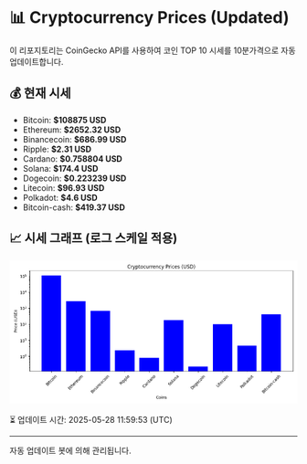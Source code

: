 
# 📊 Cryptocurrency Prices (Updated)

이 리포지토리는 CoinGecko API를 사용하여 코인 TOP 10 시세를 10분가격으로 자동 업데이트합니다.

## 💰 현재 시세
- Bitcoin: **$108875 USD**
- Ethereum: **$2652.32 USD**
- Binancecoin: **$686.99 USD**
- Ripple: **$2.31 USD**
- Cardano: **$0.758804 USD**
- Solana: **$174.4 USD**
- Dogecoin: **$0.223239 USD**
- Litecoin: **$96.93 USD**
- Polkadot: **$4.6 USD**
- Bitcoin-cash: **$419.37 USD**

## 📈 시세 그래프 (로그 스케일 적용)
![Crypto Prices](crypto_prices.png)

⏳ 업데이트 시간: 2025-05-28 11:59:53 (UTC)

---
자동 업데이트 봇에 의해 관리됩니다.
